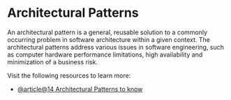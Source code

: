 # Architectural Patterns

An architectural pattern is a general, reusable solution to a commonly occurring problem in software architecture within a given context. The architectural patterns address various issues in software engineering, such as computer hardware performance limitations, high availability and minimization of a business risk.

Visit the following resources to learn more:

- [@article@14 Architectural Patterns to know](https://www.redhat.com/architect/14-software-architecture-patterns)
